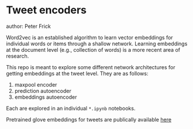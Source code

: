 # Tweet encoders
author: Peter Frick

Word2vec is an established algorithm to learn vector embeddings for individual words
or items through a shallow network. Learning embeddings at the document level (e.g., collection
of words) is a more recent area of research.

This repo is meant to explore some different network architectures for getting embeddings at the
tweet level. They are as follows:

1. maxpool encoder
2. prediction autoencoder
3. embeddings autoencoder

Each are explored in an individual `*.ipynb` notebooks.

Pretrained glove embeddings for tweets are publically available [here](https://nlp.stanford.edu/projects/glove/)


